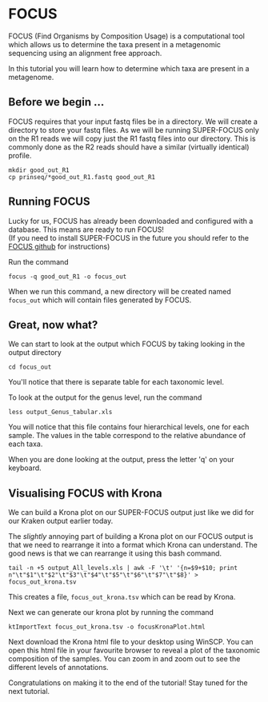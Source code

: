 # FOCUS 
FOCUS (Find Organisms by Composition Usage) is a computational tool which allows us to determine the taxa present in a metagenomic sequencing using an alignment free approach. 

In this tutorial you will learn how to determine which taxa are present in a metagenome. 

## Before we begin ... 

FOCUS requires that your input fastq files be in a directory. We will create a directory to store your fastq files. 
As we will be running SUPER-FOCUS only on the R1 reads we will copy just the R1 fastq files into our directory. This is commonly done as the R2 reads should have a similar (virtually identical) profile. 

```
mkdir good_out_R1
cp prinseq/*good_out_R1.fastq good_out_R1
```

## Running FOCUS 

Lucky for us, FOCUS has already been downloaded and configured with a database. This means are ready to run FOCUS!\
(If you need to install SUPER-FOCUS in the future you should refer to the [FOCUS github](https://github.com/metageni/FOCUS) for instructions)

Run the command 
```
focus -q good_out_R1 -o focus_out
```

When we run this command, a new directory will be created named `focus_out` which will contain files generated by FOCUS. 

## Great, now what? 

We can start to look at the output which FOCUS by taking looking in the output directory
```
cd focus_out
```
You'll notice that there is separate table for each taxonomic level. 

To look at the output for the genus level, run the command

```
less output_Genus_tabular.xls
```

You will notice that this file contains four hierarchical levels, one for each sample. The values in the table correspond to the relative abundance of each taxa. 

When you are done looking at the output, press the letter 'q' on your keyboard. 

## Visualising FOCUS with Krona 
     
We can build a Krona plot on our SUPER-FOCUS output just like we did for our Kraken output earlier today.

The *slightly* annoying part of building a Krona plot on our FOCUS output is that we need to rearrange it into a format which Krona can understand. The good news is that we can rearrange it using this bash command. 

```
tail -n +5 output_All_levels.xls | awk -F '\t' '{n=$9+$10; print n"\t"$1"\t"$2"\t"$3"\t"$4"\t"$5"\t"$6"\t"$7"\t"$8}' > focus_out_krona.tsv
``` 

This creates a file, `focus_out_krona.tsv` which can be read by Krona.

Next we can generate our krona plot by running the command

```
ktImportText focus_out_krona.tsv -o focusKronaPlot.html
```

Next download the Krona html file to your desktop using WinSCP. You can open this html file in your favourite browser to reveal a plot of the taxonomic composition of the samples. You can zoom in and zoom out to see the different levels of annotations. 

Congratulations on making it to the end of the tutorial! Stay tuned for the next tutorial. 


